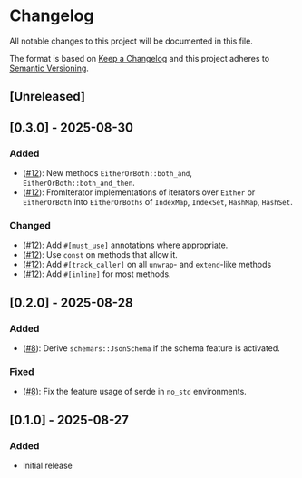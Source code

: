 <!--
Added for new features.
Changed for changes in existing functionality.
Deprecated for soon-to-be removed features.
Removed for now removed features.
Fixed for any bug fixes.
Security in case of vulnerabilities.
-->

# Changelog

All notable changes to this project will be documented in this file.

The format is based on [Keep a Changelog](http://keepachangelog.com/en/1.0.0/)
and this project adheres to [Semantic
Versioning](http://semver.org/spec/v2.0.0.html).

## [Unreleased]

## [0.3.0] - 2025-08-30

### Added

* ([#12](https://github.com/gamma0987/either-or-both/pull/12)): New
  methods `EitherOrBoth::both_and`, `EitherOrBoth::both_and_then`.
* ([#12](https://github.com/gamma0987/either-or-both/pull/12)): FromIterator
  implementations of iterators over `Either` or `EitherOrBoth` into
  `EitherOrBoths` of `IndexMap`, `IndexSet`, `HashMap`, `HashSet`.

### Changed

* ([#12](https://github.com/gamma0987/either-or-both/pull/12)): Add
  `#[must_use]` annotations where appropriate.
* ([#12](https://github.com/gamma0987/either-or-both/pull/12)): Use `const` on
  methods that allow it.
* ([#12](https://github.com/gamma0987/either-or-both/pull/12)): Add
  `#[track_caller]` on all `unwrap`- and `extend`-like methods
* ([#12](https://github.com/gamma0987/either-or-both/pull/12)): Add `#[inline]`
  for most methods.

## [0.2.0] - 2025-08-28

### Added

* ([#8](https://github.com/gamma0987/either-or-both/pull/8)): Derive
  `schemars::JsonSchema` if the schema feature is activated.

### Fixed

* ([#8](https://github.com/gamma0987/either-or-both/pull/8)): Fix the feature
  usage of serde in `no_std` environments.

## [0.1.0] - 2025-08-27

### Added

* Initial release
